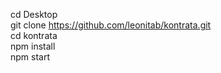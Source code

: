 cd Desktop <br>
git clone https://github.com/leonitab/kontrata.git <br>
cd kontrata <br>
npm install <br>
npm start<br>
